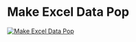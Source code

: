 ﻿# Make Excel Data Pop

[![Make Excel Data Pop](https://i4.ytimg.com/vi/gQaYI5hxqM4/hqdefault.jpg "Make Excel Data Pop")](https://www.youtube.com/watch?v=gQaYI5hxqM4)



